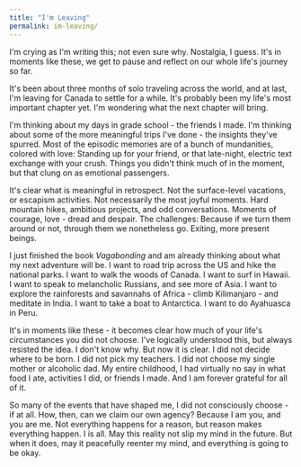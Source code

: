 ```yaml
---
title: "I'm Leaving"
permalink: im-leaving/
---
```


I'm crying as I'm writing this; not even sure why. Nostalgia, I guess. It's in moments like these, we get to pause and reflect on our whole life's journey so far.

It's been about three months of solo traveling across the world, and at last, I'm leaving for Canada to settle for a while. It's probably been my life's most important chapter yet. I'm wondering what the next chapter will bring.

I'm thinking about my days in grade school - the friends I made. I'm thinking about some of the more meaningful trips I've done - the insights they've spurred. Most of the episodic memories are of a bunch of mundanities, colored with love: Standing up for your friend, or that late-night, electric text exchange with your crush. Things you didn't think much of in the moment, but that clung on as emotional passengers.

It's clear what is meaningful in retrospect. Not the surface-level vacations, or escapism activities. Not necessarily the most joyful moments. Hard mountain hikes, ambitious projects, and odd conversations. Moments of courage, love - dread and despair. The challenges: Because if we turn them around or not, through them we nonetheless go. Exiting, more present beings.

I just finished the book *Vagabonding* and am already thinking about what my next adventure  will be. I want to road trip across the US and hike the national parks. I want to walk the woods of Canada. I want to surf in Hawaii. I want to speak to melancholic Russians, and see more of Asia. I want to explore the rainforests and savannahs of Africa - climb Kilimanjaro - and meditate in India. I want to take a boat to Antarctica. I want to do Ayahuasca in Peru.

It's in moments like these - it becomes clear how much of your life's circumstances you did not choose. I've logically understood this, but always resisted the idea. I don't know why. But now it is clear. I did not decide where to be born. I did not pick my teachers. I did not choose my single mother or alcoholic dad. My entire childhood, I had virtually no say in what food I ate, activities I did, or friends I made. And I am forever grateful for all of it.

So many of the events that have shaped me, I did not consciously choose - if at all. How, then, can we claim our own agency? Because I am you, and you are me. Not everything happens for a reason, but reason makes everything happen. I is all. May this reality not slip my mind in the future. But when it does, may it peacefully reenter my mind, and everything is going to be okay.
